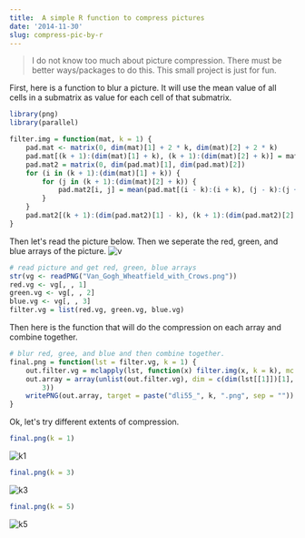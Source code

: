 ```yaml
---
title:  A simple R function to compress pictures
date: '2014-11-30'
slug: compress-pic-by-r
---
```

>I do not know too much about picture compression. There must be better ways/packages to do this. This small project is just for fun.

First, here is a function to blur a picture. It will use the mean value of all cells in a submatrix as value for each cell of that submatrix.

```r
library(png)
library(parallel)

filter.img = function(mat, k = 1) {
    pad.mat <- matrix(0, dim(mat)[1] + 2 * k, dim(mat)[2] + 2 * k)
    pad.mat[(k + 1):(dim(mat)[1] + k), (k + 1):(dim(mat)[2] + k)] = mat
    pad.mat2 = matrix(0, dim(pad.mat)[1], dim(pad.mat)[2])
    for (i in (k + 1):(dim(mat)[1] + k)) {
        for (j in (k + 1):(dim(mat)[2] + k)) {
            pad.mat2[i, j] = mean(pad.mat[(i - k):(i + k), (j - k):(j + k)])
        }
    }
    pad.mat2[(k + 1):(dim(pad.mat2)[1] - k), (k + 1):(dim(pad.mat2)[2] - k)]
}
```

Then let's read the picture below. Then we seperate the red, green, and blue arrays of the picture.
![v](https://i.imgur.com/HclZzde.png)

```r
# read picture and get red, green, blue arrays
str(vg <- readPNG("Van_Gogh_Wheatfield_with_Crows.png"))
red.vg <- vg[, , 1]
green.vg <- vg[, , 2]
blue.vg <- vg[, , 3]
filter.vg = list(red.vg, green.vg, blue.vg)
```

Then here is the function that will do the compression on each array and combine together.
```r
# blur red, gree, and blue and then combine together.
final.png = function(lst = filter.vg, k = 1) {
    out.filter.vg = mclapply(lst, function(x) filter.img(x, k = k), mc.cores = 3)
    out.array = array(unlist(out.filter.vg), dim = c(dim(lst[[1]])[1], dim(lst[[1]])[2], 
        3))
    writePNG(out.array, target = paste("dli55_", k, ".png", sep = ""))
}
```

Ok, let's try different extents of compression.

```r
final.png(k = 1)
```
![k1](https://i.imgur.com/poS9Cza.png)

```r
final.png(k = 3)
```
![k3](https://i.imgur.com/nvO5vwx.png)

```r
final.png(k = 5)
```
![k5](https://i.imgur.com/3Leq1uy.png)
